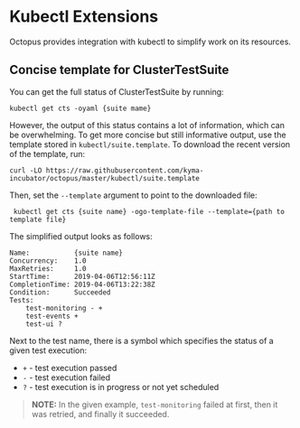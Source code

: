 # Kubectl Extensions

Octopus provides integration with kubectl to simplify work on its resources.


## Concise template for ClusterTestSuite

You can get the full status of ClusterTestSuite by running:
```
kubectl get cts -oyaml {suite mame}
```
However, the output of this status contains a lot of information, which can be overwhelming. 
To get more concise but still informative output, use the template stored in `kubectl/suite.template`. 
To download the recent version of the template, run:
```
curl -LO https://raw.githubusercontent.com/kyma-incubator/octopus/master/kubectl/suite.template
```
Then, set the `--template` argument to point to the downloaded file:
```
 kubectl get cts {suite name} -ogo-template-file --template={path to template file}
```

The simplified output looks as follows:
```
Name:           {suite name}
Concurrency:    1.0
MaxRetries:     1.0
StartTime:      2019-04-06T12:56:11Z
CompletionTime: 2019-04-06T13:22:38Z
Condition:      Succeeded
Tests:
    test-monitoring - + 
    test-events +
    test-ui ?
```

Next to the test name, there is a symbol which specifies the status of a given test execution:
- `+` - test execution passed
- `-` - test execution failed
- `?` - test execution is in progress or not yet scheduled

>**NOTE:** In the given example, `test-monitoring` failed at first, then it was retried, and finally it succeeded.  